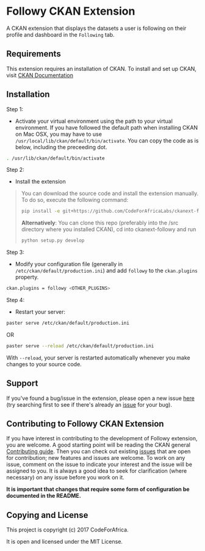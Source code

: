 
Followy CKAN Extension
=========================

A CKAN extension that displays the datasets a user is following on their profile and dashboard in the `Following` tab.



Requirements
------------

This extension requires an installation of CKAN. To install and set up CKAN, visit [CKAN Documentation](http://docs.ckan.org/en/latest/maintaining/installing/index.html)



Installation
------------

Step 1:

* Activate your virtual environment using the path to your virtual environment. If you have followed the default path when installing CKAN on Mac OSX, you may have to use `/usr/local/lib/ckan/default/bin/activate`. You can copy the code as is below, including the preceeding dot.

```bash
. /usr/lib/ckan/default/bin/activate
```

Step 2:

* Install the extension


>You can download the source code and install the extension manually. To do so, execute the following command:
> ```bash
> pip install -e git+https://github.com/CodeForAfricaLabs/ckanext-followy.git#egg=ckanext-followy
> ```
> **Alternatively**: You can clone this repo (preferably into the /src directory where you installed CKAN), cd into ckanext-followy and run
>```bash
> python setup.py develop
> ```


Step 3:

* Modify your configuration file (generally in `/etc/ckan/default/production.ini`) and add `followy` to the `ckan.plugins` property.

```bash
ckan.plugins = followy <OTHER_PLUGINS>
```

Step 4:

* Restart your server:

```bash
paster serve /etc/ckan/default/production.ini
```

OR

```bash
paster serve --reload /etc/ckan/default/production.ini
```

With `--reload`, your server is restarted automatically whenever you make changes to your source code.


Support
-------

If you've found a bug/issue in the extension, please open a new issue [here](https://github.com/CodeForAfricaLabs/ckanext-followy/issues/new) (try
searching first to see if there's already an [issue](https://github.com/CodeForAfricaLabs/ckanext-followy/issues) for your bug).



Contributing to Followy CKAN Extension
---------------------------------------------

If you have interest in contributing to the development of Followy extension, you are welcome. A good starting point
will be reading the CKAN general [Contributing guide](http://docs.ckan.org/en/ckan-2.7.0/contributing/index.html). Then you can check out 
existing [issues](https://github.com/CodeForAfricaLabs/ckanext-followy/issues) that are open for contribution; new features and issues are welcome.
To work on any issue, comment on the issue to indicate your interest and the issue will be assigned to you. It is always a good idea to seek
for clarification (where necessary) on any issue before you work on it.

**It is important that changes that require some form of configuration be documented in the README.**

Copying and License
--------------------

This project is copyright (c) 2017 CodeForAfrica.

It is open and licensed under the MIT License.